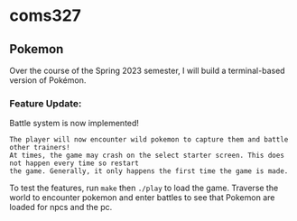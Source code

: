 # coms327
## Pokemon 

Over the course of the Spring 2023 semester, I will build a terminal-based version of Pokémon.

### Feature Update:
Battle system is now implemented!

```
The player will now encounter wild pokemon to capture them and battle other trainers!
At times, the game may crash on the select starter screen. This does not happen every time so restart 
the game. Generally, it only happens the first time the game is made.
```

To test the features, run `make` then `./play` to load the game. Traverse the world
to encounter pokemon and enter battles to see that Pokemon are loaded for npcs and the pc.
